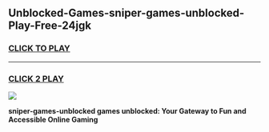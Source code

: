 
## Unblocked-Games-sniper-games-unblocked-Play-Free-24jgk
<h3>
<a href="https://premium76.site?title=sniper-games-unblocked&ref=09A">CLICK TO PLAY</a></h3>
<hr>

<h3>
<a href="https://premium76.site?title=sniper-games-unblocked&ref=09A">CLICK 2 PLAY</a>
  
</h3>

<a href="https://premium76.site?title=sniper-games-unblocked&ref=09A"><img src="https://clearcache.store/games.png"></a>


**sniper-games-unblocked games unblocked: Your Gateway to Fun and Accessible Online Gaming**
